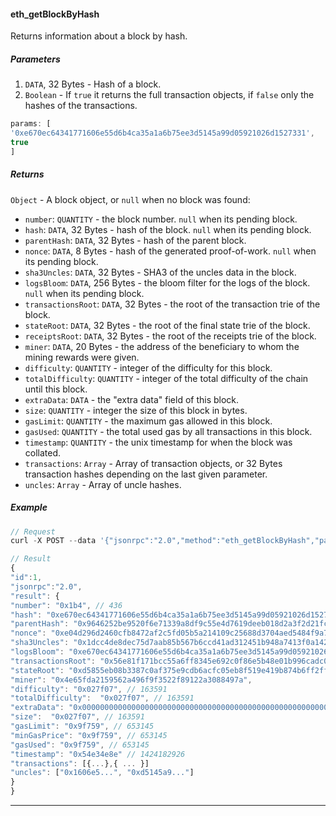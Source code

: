 
#### eth_getBlockByHash

Returns information about a block by hash.


##### Parameters

1. `DATA`, 32 Bytes - Hash of a block.
2. `Boolean` - If `true` it returns the full transaction objects, if `false` only the hashes of the transactions.

```js
params: [
'0xe670ec64341771606e55d6b4ca35a1a6b75ee3d5145a99d05921026d1527331',
true
]
```

##### Returns

`Object` - A block object, or `null` when no block was found:

- `number`: `QUANTITY` - the block number. `null` when its pending block.
- `hash`: `DATA`, 32 Bytes - hash of the block. `null` when its pending block.
- `parentHash`: `DATA`, 32 Bytes - hash of the parent block.
- `nonce`: `DATA`, 8 Bytes - hash of the generated proof-of-work. `null` when its pending block.
- `sha3Uncles`: `DATA`, 32 Bytes - SHA3 of the uncles data in the block.
- `logsBloom`: `DATA`, 256 Bytes - the bloom filter for the logs of the block. `null` when its pending block.
- `transactionsRoot`: `DATA`, 32 Bytes - the root of the transaction trie of the block.
- `stateRoot`: `DATA`, 32 Bytes - the root of the final state trie of the block.
- `receiptsRoot`: `DATA`, 32 Bytes - the root of the receipts trie of the block.
- `miner`: `DATA`, 20 Bytes - the address of the beneficiary to whom the mining rewards were given.
- `difficulty`: `QUANTITY` - integer of the difficulty for this block.
- `totalDifficulty`: `QUANTITY` - integer of the total difficulty of the chain until this block.
- `extraData`: `DATA` - the "extra data" field of this block.
- `size`: `QUANTITY` - integer the size of this block in bytes.
- `gasLimit`: `QUANTITY` - the maximum gas allowed in this block.
- `gasUsed`: `QUANTITY` - the total used gas by all transactions in this block.
- `timestamp`: `QUANTITY` - the unix timestamp for when the block was collated.
- `transactions`: `Array` - Array of transaction objects, or 32 Bytes transaction hashes depending on the last given parameter.
- `uncles`: `Array` - Array of uncle hashes.


##### Example
```js
// Request
curl -X POST --data '{"jsonrpc":"2.0","method":"eth_getBlockByHash","params":["0xe670ec64341771606e55d6b4ca35a1a6b75ee3d5145a99d05921026d1527331", true],"id":1}'

// Result
{
"id":1,
"jsonrpc":"2.0",
"result": {
"number": "0x1b4", // 436
"hash": "0xe670ec64341771606e55d6b4ca35a1a6b75ee3d5145a99d05921026d1527331",
"parentHash": "0x9646252be9520f6e71339a8df9c55e4d7619deeb018d2a3f2d21fc165dde5eb5",
"nonce": "0xe04d296d2460cfb8472af2c5fd05b5a214109c25688d3704aed5484f9a7792f2",
"sha3Uncles": "0x1dcc4de8dec75d7aab85b567b6ccd41ad312451b948a7413f0a142fd40d49347",
"logsBloom": "0xe670ec64341771606e55d6b4ca35a1a6b75ee3d5145a99d05921026d1527331",
"transactionsRoot": "0x56e81f171bcc55a6ff8345e692c0f86e5b48e01b996cadc001622fb5e363b421",
"stateRoot": "0xd5855eb08b3387c0af375e9cdb6acfc05eb8f519e419b874b6ff2ffda7ed1dff",
"miner": "0x4e65fda2159562a496f9f3522f89122a3088497a",
"difficulty": "0x027f07", // 163591
"totalDifficulty":  "0x027f07", // 163591
"extraData": "0x0000000000000000000000000000000000000000000000000000000000000000",
"size":  "0x027f07", // 163591
"gasLimit": "0x9f759", // 653145
"minGasPrice": "0x9f759", // 653145
"gasUsed": "0x9f759", // 653145
"timestamp": "0x54e34e8e" // 1424182926
"transactions": [{...},{ ... }]
"uncles": ["0x1606e5...", "0xd5145a9..."]
}
}
```

***
